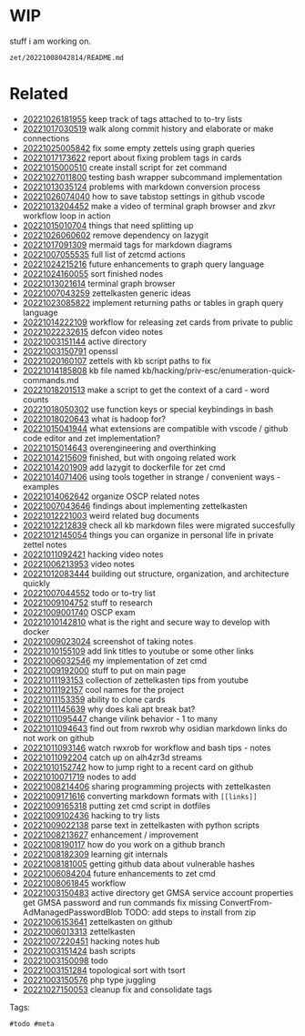 # WIP

stuff i am working on.

` zet/20221008042814/README.md `

# Related

- [20221026181955](/zet/20221026181955/README.md) keep track of tags attached to to-try lists
- [20221017030519](/zet/20221017030519/README.md) walk along commit history and elaborate or make connections
- [20221025005842](/zet/20221025005842/README.md) fix some empty zettels using graph queries
- [20221017173622](/zet/20221017173622/README.md) report about fixing problem tags in cards
- [20221015000510](/zet/20221015000510/README.md) create install script for zet command
- [20221027011800](/zet/20221027011800/README.md) testing bash wrapper subcommand implementation
- [20221013035124](/zet/20221013035124/README.md) problems with markdown conversion process
- [20221026074040](/zet/20221026074040/README.md) how to save tabstop settings in github vscode
- [20221013204452](/zet/20221013204452/README.md) make a video of terminal graph browser and zkvr workflow loop in action
- [20221015010704](/zet/20221015010704/README.md) things that need splitting up
- [20221026060602](/zet/20221026060602/README.md) remove dependency on lazygit
- [20221017091309](/zet/20221017091309/README.md) mermaid tags for markdown diagrams
- [20221007055535](/zet/20221007055535/README.md) full list of zetcmd actions
- [20221024215216](/zet/20221024215216/README.md) future enhancements to graph query language
- [20221024160055](/zet/20221024160055/README.md) sort finished nodes 
- [20221013021614](/zet/20221013021614/README.md) terminal graph browser
- [20221007043259](/zet/20221007043259/README.md) zettelkasten generic ideas
- [20221023085822](/zet/20221023085822/README.md) implement returning paths or tables in graph query language
- [20221014222109](/zet/20221014222109/README.md) workflow for releasing zet cards from private to public
- [20221022232615](/zet/20221022232615/README.md) defcon video notes
- [20221003151144](/zet/20221003151144/README.md) active directory
- [20221003150791](/zet/20221003150791/README.md) openssl
- [20221020160107](/zet/20221020160107/README.md) zettels with kb script paths to fix
- [20221014185808](/zet/20221014185808/README.md) kb file named kb/hacking/priv-esc/enumeration-quick-commands.md
- [20221018201513](/zet/20221018201513/README.md) make a script to get the context of a card - word counts
- [20221018050302](/zet/20221018050302/README.md) use function keys or special keybindings in bash
- [20221018020643](/zet/20221018020643/README.md) what is hadoop for?
- [20221015041944](/zet/20221015041944/README.md) what extensions are compatible with vscode / github code editor and zet implementation?
- [20221015014643](/zet/20221015014643/README.md) overengineering and overthinking
- [20221014215609](/zet/20221014215609/README.md) finished, but with ongoing related work
- [20221014201909](/zet/20221014201909/README.md) add lazygit to dockerfile for zet cmd
- [20221014071406](/zet/20221014071406/README.md) using tools together in strange / convenient ways - examples
- [20221014062642](/zet/20221014062642/README.md) organize OSCP related notes
- [20221007043646](/zet/20221007043646/README.md) findings about implementing zettelkasten
- [20221012221003](/zet/20221012221003/README.md) weird related bug documents
- [20221012212839](/zet/20221012212839/README.md) check all kb markdown files were migrated succesfully
- [20221012145054](/zet/20221012145054/README.md) things you can organize in personal life in private zettel notes
- [20221011092421](/zet/20221011092421/README.md) hacking video notes
- [20221006213953](/zet/20221006213953/README.md) video notes
- [20221012083444](/zet/20221012083444/README.md) building out structure, organization, and architecture quickly
- [20221007044552](/zet/20221007044552/README.md) todo or to-try list
- [20221009104752](/zet/20221009104752/README.md) stuff to research
- [20221009001740](/zet/20221009001740/README.md) OSCP exam
- [20221010142810](/zet/20221010142810/README.md) what is the right and secure way to develop with docker
- [20221009023024](/zet/20221009023024/README.md) screenshot of taking notes
- [20221010155109](/zet/20221010155109/README.md) add link titles to youtube or some other links
- [20221006032546](/zet/20221006032546/README.md) my implementation of zet cmd
- [20221009192000](/zet/20221009192000/README.md) stuff to put on main page
- [20221011193153](/zet/20221011193153/README.md) collection of zettelkasten tips from youtube
- [20221011192157](/zet/20221011192157/README.md) cool names for the project
- [20221011153359](/zet/20221011153359/README.md) ability to clone cards
- [20221011145639](/zet/20221011145639/README.md) why does kali apt break bat?
- [20221011095447](/zet/20221011095447/README.md) change vilink behavior - 1 to many
- [20221011094643](/zet/20221011094643/README.md) find out from rwxrob why osidian markdown links do not work on github
- [20221011093146](/zet/20221011093146/README.md) watch rwxrob for workflow and bash tips - notes
- [20221011092204](/zet/20221011092204/README.md) catch up on alh4zr3d streams
- [20221010152742](/zet/20221010152742/README.md) how to jump right to a recent card on github
- [20221010071719](/zet/20221010071719/README.md) nodes to add
- [20221008214406](/zet/20221008214406/README.md) sharing programming projects with zettelkasten
- [20221009171616](/zet/20221009171616/README.md) converting markdown formats with `[[links]]`
- [20221009165318](/zet/20221009165318/README.md) putting zet cmd script in dotfiles
- [20221009102436](/zet/20221009102436/README.md) hacking to try lists
- [20221009022138](/zet/20221009022138/README.md) parse text in zettelkasten with python scripts
- [20221008213627](/zet/20221008213627/README.md) enhancement / improvement
- [20221008190117](/zet/20221008190117/README.md) how do you work on a github branch
- [20221008182309](/zet/20221008182309/README.md) learning git internals
- [20221008181005](/zet/20221008181005/README.md) getting github data about vulnerable hashes
- [20221006084204](/zet/20221006084204/README.md) future enhancements to zet cmd
- [20221008061845](/zet/20221008061845/README.md) workflow
- [20221003150483](/zet/20221003150483/README.md) active directory get GMSA service account properties get GMSA password and run commands fix missing ConvertFrom-AdManagedPasswordBlob TODO: add steps to install from zip
- [20221006153641](/zet/20221006153641/README.md) zettelkasten on github
- [20221006013313](/zet/20221006013313/README.md) zettelkasten
- [20221007220451](/zet/20221007220451/README.md) hacking notes hub
- [20221003151424](/zet/20221003151424/README.md) bash scripts
- [20221003150098](/zet/20221003150098/README.md) todo
- [20221003151284](/zet/20221003151284/README.md) topological sort with tsort
- [20221003150576](/zet/20221003150576/README.md) php type juggling
- [20221027150053](/zet/20221027150053/README.md) cleanup fix and consolidate tags

Tags:

    #todo #meta

